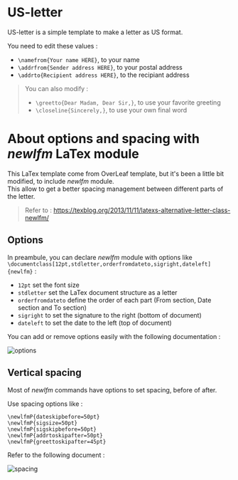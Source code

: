 # US-letter


US-letter is a simple template to make a letter as US format.

You need to edit these values : 
- `\namefrom{Your name HERE}`, to your name
- `\addrfrom{Sender address HERE}`, to your postal address
- `\addrto{Recipient address HERE}`, to the recipiant address

> You can also modify :
> - `\greetto{Dear Madam, Dear Sir,}`, to use your favorite greeting
> - `\closeline{Sincerely,}`, to use your own final word

# About options and spacing with *newlfm* LaTex module

This LaTex template come from OverLeaf template, but it's been a little bit modified, to include *newlfm* module.  
This allow to get a better spacing management between different parts of the letter.

> Refer to : https://texblog.org/2013/11/11/latexs-alternative-letter-class-newlfm/

## Options


In preambule, you can declare *newlfm* module with options like `\documentclass[12pt,stdletter,orderfromdateto,sigright,dateleft]{newlfm}` : 
- `12pt` set the font size
- `stdletter` set the LaTex document structure as a letter
- `orderfromdateto` define the order of each part (From section, Date section and To section)
- `sigright` to set the signature to the right (bottom of document)
- `dateleft` to set the date to the left (top of document)

You can add or remove options easily with the following documentation :  

![options](https://user-images.githubusercontent.com/52102633/68786870-23e4f780-0606-11ea-81a9-17fe648abbdb.png)


## Vertical spacing

Most of *newlfm* commands have options to set spacing, before of after.  

Use spacing options like : 
```
\newlfmP{dateskipbefore=50pt}
\newlfmP{sigsize=50pt}
\newlfmP{sigskipbefore=50pt}
\newlfmP{addrtoskipafter=50pt}
\newlfmP{greettoskipafter=45pt}
```

Refer to the following document : 

![spacing](https://user-images.githubusercontent.com/52102633/68786871-23e4f780-0606-11ea-955b-d5f4632c9839.png)

